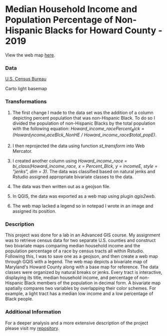 # Median Household Income and Population Percentage of Non-Hispanic Blacks for Howard County - 2019
View the web map [here](/Lab_8_GES_486/Bin/Howard_webmap/index).


### Data
[U.S. Census Bureau](https://www.socialexplorer.com/data/ACS2019_5yr/metadata/?ds=ACS19_5yr)

Carto light basemap

### Transformations
1. The first change I made to the data set was the addition of a column depicting percent population that was non-Hispanic Black. To do so I divided the population of non-Hispanic Blacks by the total population with the following equation: *Howard_income_race$Percent_Blck = (Howard_income_race$Blck_NonHE / Howard_income_race$total_popE)*.
 
2. I then reprojected the data using function *st_transform* into Web Mercator. 

3. I created another column using *Howard_income_race = bi_class(Howard_income_race, x = Percent_Blck, y = incomeE, style = "jenks", dim = 3)*. The data was classified based on natural jenks and Rstudio assigned appropriate bivariate classes to the data.

4. The data was then written out as a geojson file.
 
5. In QGIS, the data was exported as a web map using plugin *qgis2web*.

6. The web map lacked a legend so in notepad I wrote in an image and assigned its position.   

### Description
This project was done for a lab in an Advanced GIS course. My assignment was to retrieve census data for two separate U.S. counties and construct two bivariate maps comparing median household income and the population percentage of a race by census tracts all within Rstudio. Following this, I was to save one as a geojson, and then create a web map through GQIS with a legend. The web map depicts a bivariate map of Maryland's Howard County along with a base map for reference. The data classes were organized by natural breaks or jenks. Every tract is interactive, displaying its title, median household income, and percentage of non-Hispanic Black members of the population in decimal form. A bivariate map spatially compares two variables by overlapping their color schemes. For example, a light tract has a median low income and a low percentage of Black people.   

### Additional Information
For a deeper analysis and a more extensive description of the project please visit my [repository](https://github.com/99Mallman/99Mallman.github.io/tree/master/Lab_8_GES_486).
